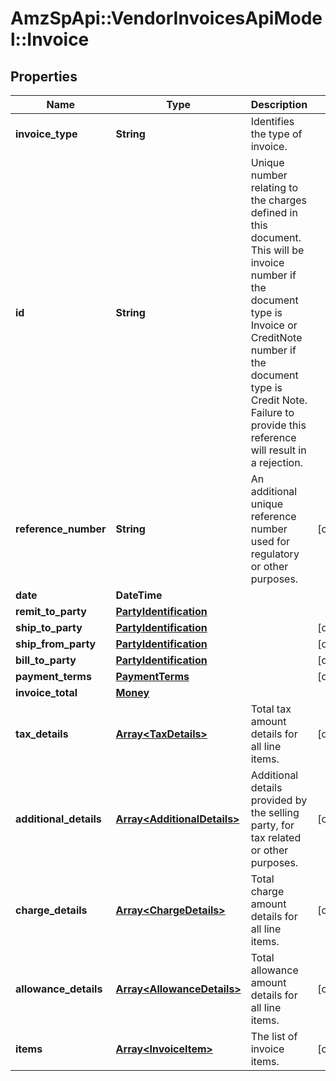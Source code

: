 # AmzSpApi::VendorInvoicesApiModel::Invoice

## Properties
Name | Type | Description | Notes
------------ | ------------- | ------------- | -------------
**invoice_type** | **String** | Identifies the type of invoice. | 
**id** | **String** | Unique number relating to the charges defined in this document. This will be invoice number if the document type is Invoice or CreditNote number if the document type is Credit Note. Failure to provide this reference will result in a rejection. | 
**reference_number** | **String** | An additional unique reference number used for regulatory or other purposes. | [optional] 
**date** | **DateTime** |  | 
**remit_to_party** | [**PartyIdentification**](PartyIdentification.md) |  | 
**ship_to_party** | [**PartyIdentification**](PartyIdentification.md) |  | [optional] 
**ship_from_party** | [**PartyIdentification**](PartyIdentification.md) |  | [optional] 
**bill_to_party** | [**PartyIdentification**](PartyIdentification.md) |  | [optional] 
**payment_terms** | [**PaymentTerms**](PaymentTerms.md) |  | [optional] 
**invoice_total** | [**Money**](Money.md) |  | 
**tax_details** | [**Array&lt;TaxDetails&gt;**](TaxDetails.md) | Total tax amount details for all line items. | [optional] 
**additional_details** | [**Array&lt;AdditionalDetails&gt;**](AdditionalDetails.md) | Additional details provided by the selling party, for tax related or other purposes. | [optional] 
**charge_details** | [**Array&lt;ChargeDetails&gt;**](ChargeDetails.md) | Total charge amount details for all line items. | [optional] 
**allowance_details** | [**Array&lt;AllowanceDetails&gt;**](AllowanceDetails.md) | Total allowance amount details for all line items. | [optional] 
**items** | [**Array&lt;InvoiceItem&gt;**](InvoiceItem.md) | The list of invoice items. | [optional] 

